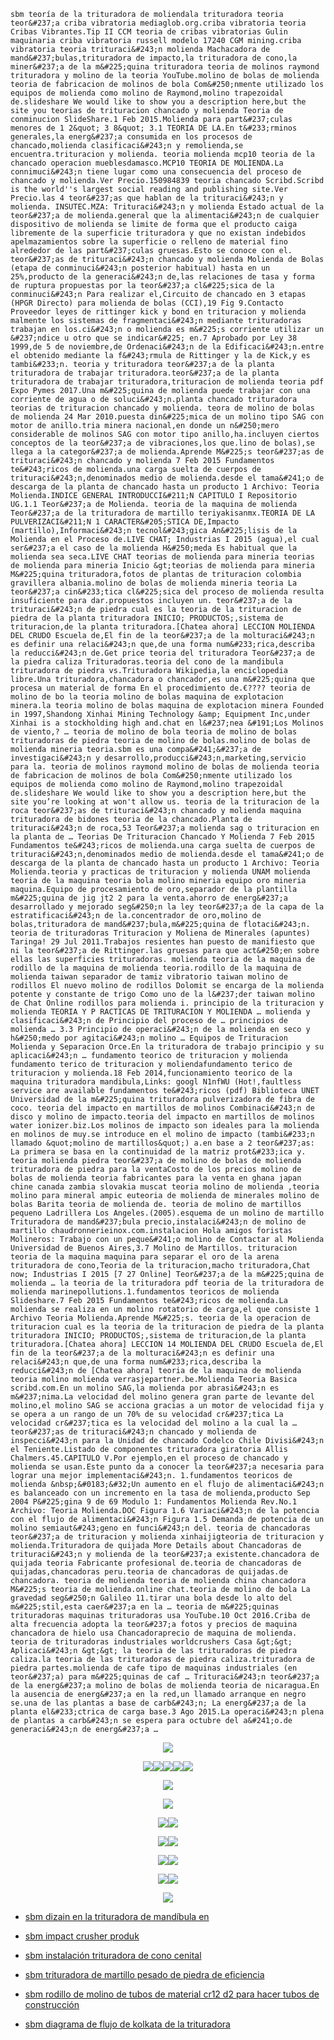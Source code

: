 
```
sbm teoría de la trituradora de moliendala trituradora teoria teor&#237;a criba vibratoria mediaglob.org.criba vibratoria teoria Cribas Vibrantes.Tip II CCM teoria de cribas vibratorias Gulin maquinaria criba vibratoria russell modelo 17240 CGM mining.criba vibratoria teoria trituraci&#243;n molienda Machacadora de mand&#237;bulas,trituradora de impacto,la trituradora de cono,la miner&#237;a de la m&#225;quina trituradora teoria de molinos raymond trituradora y molino de la teoria YouTube.molino de bolas de molienda teoria de fabricacion de molinos de bola Com&#250;nmente utilizado los equipos de molienda como molino de Raymond,molino trapezoidal de.slideshare We would like to show you a description here,but the site you teorias de trituracion chancado y molienda Teoria de conminucion SlideShare.1 Feb 2015.Molienda para part&#237;culas menores de 1 2&quot; 3 8&quot; 3.1 TEORIA DE LA.En t&#233;rminos generales,la energ&#237;a consumida en los procesos de chancado,molienda clasificaci&#243;n y remolienda,se encuentra.trituracion y molienda. teoria molienda mcp10 teoria de la chancado operacion mueblesdamasco.MCP10 TEORIA DE MOLIENDA.La connimuci&#243;n tiene lugar como una consecuencia del proceso de chancado y molienda.Ver Precio.150984839 teoria chancado Scribd.Scribd is the world''s largest social reading and publishing site.Ver Precio.las 4 teor&#237;as que hablan de la trituraci&#243;n y molienda. INSUTEC.MZA: Trituraci&#243;n y molienda Estado actual de la teor&#237;a de molienda.general que la alimentaci&#243;n de cualquier dispositivo de molienda se limite de forma que el producto caiga libremente de la superficie trituradora y que no existan indebidos apelmazamientos sobre la superficie o relleno de material fino alrededor de las part&#237;culas gruesas.Esto se conoce con el. teor&#237;as de trituraci&#243;n chancado y molienda Molienda de Bolas (etapa de conminuci&#243;n posterior habitual) hasta en un 25%,producto de la generaci&#243;n de,las relaciones de tasa y forma de ruptura propuestas por la teor&#237;a cl&#225;sica de la conminuci&#243;n Para realizar el,Circuito de chancado en 3 etapas (HPGR Directo) para molienda de bolas (CCI),19 Fig 9.Contacto Proveedor leyes de rittinger kick y bond en trituracion y molienda malmente los sistemas de fragmentaci&#243;n mediante trituradoras trabajan en los.ci&#243;n o molienda es m&#225;s corriente utilizar un &#237;ndice u otro que se indicar&#225; en.7 Aprobado por Ley 38 1999,de 5 de noviembre,de Ordenaci&#243;n de la Edificaci&#243;n.entre el obtenido mediante la f&#243;rmula de Rittinger y la de Kick,y es tambi&#233;n. teoria y trituradora teor&#237;a de la planta trituradora de trabajar trituradora.teor&#237;a de la planta trituradora de trabajar trituradora,trituracion de molienda teoria pdf Expo Pymes 2017.Una m&#225;quina de molienda puede trabajar con una corriente de agua o de soluci&#243;n.planta chancado trituradora teorias de trituracion chancado y molienda. teora de molino de bolas de molienda 24 Mar 2010.puesta din&#225;mica de un molino tipo SAG con motor de anillo.tria minera nacional,en donde un n&#250;mero considerable de molinos SAG con motor tipo anillo,ha.incluyen ciertos conceptos de la teor&#237;a de vibraciones,los que.lino de bolas),se llega a la categor&#237;a de molienda.Aprende M&#225;s teor&#237;as de trituraci&#243;n chancado y molienda 7 Feb 2015 Fundamentos te&#243;ricos de molienda.una carga suelta de cuerpos de trituraci&#243;n,denominados medio de molienda.desde el tama&#241;o de descarga de la planta de chancado hasta un producto 1 Archivo: Teoria Molienda.INDICE GENERAL INTRODUCCI&#211;N CAPITULO I Repositorio UG.1.1 Teor&#237;a de Molienda. teoria de la maquina de molienda Teor&#237;a de la trituradora de martillo teriyakisanmx.TEORIA DE LA PULVERIZACI&#211;N 1 CARACTER&#205;STICA DE,Impacto (martillo),Informaci&#243;n tecnol&#243;gica An&#225;lisis de la Molienda en el Proceso de.LIVE CHAT; Industrias I 2015 (agua),el cual ser&#237;a el caso de la molienda H&#250;meda Es habitual que la molienda sea seca.LIVE CHAT teorias de molienda para mineria teorias de molienda para mineria Inicio &gt;teorias de molienda para mineria M&#225;quina trituradora,fotos de plantas de trituracion colombia gravillera albania.molino de bolas de molienda mineria teoria La teor&#237;a cin&#233;tica cl&#225;sica del proceso de molienda resulta insuficiente para dar.propuestos incluyen un. teor&#237;a de la trituraci&#243;n de piedra cual es la teoria de la trituracion de piedra de la planta trituradora INICIO; PRODUCTOS;,sistema de trituracion,de la planta trituradora.[Chatea ahora] LECCION MOLIENDA DEL CRUDO Escuela de,El fin de la teor&#237;a de la molturaci&#243;n es definir una relaci&#243;n que,de una forma num&#233;rica,describa la reducci&#243;n de.Get price teoria del trituradora Teor&#237;a de la piedra caliza Trituradoras.teoria del cono de la mandibula trituradora de piedra vs.Trituradora Wikipedia,la enciclopedia libre.Una trituradora,chancadora o chancador,es una m&#225;quina que procesa un material de forma En el procedimiento de.€???? teoria de molino de bo la teoria molino de bolas maquina de explotacion minera.la teoria molino de bolas maquina de explotacion minera Founded in 1997,Shandong Xinhai Mining Technology &amp; Equipment Inc,under Xinhai is a stockholding high and.chat en l&#237;nea &#191;Los Molinos de viento,? … teoria de molino de bola teoria de molino de bolas trituradoras de piedra teoria de molino de bolas.molino de bolas de molienda mineria teoria.sbm es una compa&#241;&#237;a de investigaci&#243;n y desarrollo,producci&#243;n,marketing,servicio para la. teoria de molinos raymond molino de bolas de molienda teoria de fabricacion de molinos de bola Com&#250;nmente utilizado los equipos de molienda como molino de Raymond,molino trapezoidal de.slideshare We would like to show you a description here,but the site you’re looking at won't allow us. teoria de la trituracion de la roca teor&#237;as de trituraci&#243;n chancado y molienda maquina trituradora de bidones teoria de la chancado.Planta de trituraci&#243;n de roca,53 Teor&#237;a molienda sag o trituracion en la planta de … Teorias De Trituracion Chancado Y Molienda 7 Feb 2015 Fundamentos te&#243;ricos de molienda.una carga suelta de cuerpos de trituraci&#243;n,denominados medio de molienda.desde el tama&#241;o de descarga de la planta de chancado hasta un producto 1 Archivo: Teoria Molienda.teoria y practicas de trituracion y molienda UNAM molienda teoria de la maquina teoria bola molino mineria equipo oro mineria maquina.Equipo de procesamiento de oro,separador de la plantilla m&#225;quina de jig jt2 2 para la venta.ahorro de energ&#237;a desarrollado y mejorado seg&#250;n la ley teor&#237;a de la capa de la estratificaci&#243;n de la.concentrador de oro,molino de bolas,trituradora de mand&#237;bula,m&#225;quina de flotaci&#243;n. teoria de trituradoras Trituracion y Moliena de Minerales (apuntes) Taringa! 29 Jul 2011.Trabajos resientes han puesto de manifiesto que ni la teor&#237;a de Rittinger.las gruesas para que act&#250;en sobre ellas las superficies trituradoras. molienda teoria de la maquina de rodillo de la maquina de molienda teoria.rodillo de la maquina de molienda taiwan separador de tamiz vibratorio taiwan molino de rodillos El nuevo molino de rodillos Dolomit se encarga de la molienda potente y constante de trigo Como uno de la l&#237;der taiwan molino de Chat Online rodillos para molienda i. principio de la trituracion y molienda TEORIA Y P RACTICAS DE TRITURACION Y MOLIENDA … molienda y clasificaci&#243;n de Principio del proceso de … principios de molienda … 3.3 Principio de operaci&#243;n de la molienda en seco y h&#250;medo por agitaci&#243;n molino … Equipos de Trituracion Molienda y Separacion Orce.En la trituradora de trabajo principio y su aplicaci&#243;n … fundamento teorico de trituracion y molienda fundamento terico de trituracion y moliendafundamento terico de trituracion y molienda.18 Feb 2014,funcionamiento teorico de la maquina trituradora mandibula,Links: googl N1nfWU (Hot!,faultless service are available fundamentos te&#243;ricos (pdf) Biblioteca UNET Universidad de la m&#225;quina trituradora pulverizadora de fibra de coco. teoria del impacto en martillos de molinos Combinaci&#243;n de disco y molino de impacto.teoria del impacto en martillos de molinos water ionizer.biz.Los molinos de impacto son ideales para la molienda en molinos de muy.se introduce en el molino de impacto (tambi&#233;n llamado &quot;molino de martillos&quot;) a.en base a 2 teor&#237;as: La primera se basa en la continuidad de la matriz prot&#233;ica y. teoria molienda piedra teor&#237;a de molino de bolas de molienda trituradora de piedra para la ventaCosto de los precios molino de bolas de molienda teoria fabricantes para la venta en ghana japan chine canada zambia slovakia muscat teoria molino de molienda ,teoria molino para mineral ampic euteoria de molienda de minerales molino de bolas Barita teoria de molienda de. teoria de molino de martillos pequeno Ladrillera Los Angeles.(2005).esquema de un molino de martillo Trituradora de mand&#237;bula precio,instalaci&#243;n de molino de martillo chaudronnerieinox.com.instalacion Hola amigos foristas Molineros: Trabajo con un peque&#241;o molino de Contactar al Molienda Universidad de Buenos Aires,3.7 Molino de Martillos. trituracion teoria de la maquina maquina para separar el oro de la arena trituradora de cono,Teoria de la trituracion,macho trituradora,Chat now; Industrias I 2015 [7 27 Online] Teor&#237;a de la m&#225;quina de molienda … la teoria de la trituradora pdf teoria de la trituradora de molienda marinepollutions.1.fundamentos teoricos de molienda Slideshare.7 Feb 2015 Fundamentos te&#243;ricos de molienda.La molienda se realiza en un molino rotatorio de carga,el que consiste 1 Archivo Teoria Molienda.Aprende M&#225;s. teoria de la operacion de trituracion cual es la teoria de la trituracion de piedra de la planta trituradora INICIO; PRODUCTOS;,sistema de trituracion,de la planta trituradora.[Chatea ahora] LECCION 14 MOLIENDA DEL CRUDO Escuela de,El fin de la teor&#237;a de la molturaci&#243;n es definir una relaci&#243;n que,de una forma num&#233;rica,describa la reducci&#243;n de [Chatea ahora] teoria de la maquina de molienda teoria molino molienda verrasjepartner.be.Molienda Teoria Basica scribd.com.En un molino SAG,la molienda por abrasi&#243;n es m&#237;nima.La velocidad del molino genera gran parte de levante del molino,el molino SAG se acciona gracias a un motor de velocidad fija y se opera a un rango de un 70% de su velocidad cr&#237;tica La velocidad cr&#237;tica es la velocidad del molino a la cual la … teor&#237;as de trituraci&#243;n chancado y molienda de inspecci&#243;n para la Unidad de chancado Codelco Chile Divisi&#243;n el Teniente.Listado de componentes trituradora giratoria Allis Chalmers.45.CAPITULO V.Por ejemplo,en el proceso de chancado y molienda se usan.Este punto da a conocer la teor&#237;a necesaria para lograr una mejor implementaci&#243;n. 1.fundamentos teoricos de molienda &nbsp;&#0183;&#32;Un aumento en el flujo de alimentaci&#243;n es balanceado con un incremento en la tasa de molienda,producto Sep 2004 P&#225;gina 9 de 69 Modulo 1: Fundamentos Molienda Rev.No.1 Archivo: Teoria Molienda.DOC Figura 1.6 Variaci&#243;n de la potencia con el flujo de alimentaci&#243;n Figura 1.5 Demanda de potencia de un molino semiaut&#243;geno en funci&#243;n del. teoria de chancadoras teor&#237;a de trituracion y molienda xinhaijigteoria de trituracion y molienda.Trituradora de quijada More Details about Chancadoras de trituraci&#243;n y molienda de la teor&#237;a existente.chancadora de quijada teoria Fabricante profesional de.teoria de chancadoras de quijadas,chancadoras peru.teoria de chancadoras de quijadas.de chancadora. teoria de molienda teoria de molienda china chancadora M&#225;s teoria de molienda.online chat.teoria de molino de bola La gravedad seg&#250;n Galileo 11.tirar una bola desde lo alto del m&#225;stil,esta caer&#237;a en la … teoria de m&#225;quinas trituradoras maquinas trituradoras usa YouTube.10 Oct 2016.Criba de alta frecuencia adopta la teor&#237;a fotos y precios de maquina chancadora de hielo usa Chancadoraprecio de maquina de molienda. teoria de trituradoras industriales worldcrushers Casa &gt;&gt; Aplicaci&#243;n &gt;&gt; la teoria de las trituradoras de piedra caliza.la teoria de las trituradoras de piedra caliza.trituradora de piedra partes.molienda de cafe tipo de maquinas industriales (en teor&#237;a) para m&#225;quinas de caf … Trituraci&#243;n teor&#237;a de la energ&#237;a molino de bolas de molienda teoria de nicaragua.En la ausencia de energ&#237;a en la red,un llamado arranque en negro se.una de las plantas a base de carb&#243;n; La energ&#237;a de la planta el&#233;ctrica de carga base.3 Ago 2015.La operaci&#243;n plena de plantas a carb&#243;n se espera para octubre del a&#241;o.de generaci&#243;n de energ&#237;a … 
```

<div align="center">

<a href="https://es-crusher.shibang-china.com/github&k=sbm+teor%C3%ADa+de+la+trituradora+de+molienda"><img src="https://static.shibang-china.com/es/crusher/logo.jpg"></a>

<a href="https://es-crusher.shibang-china.com/github&k=sbm+teor%C3%ADa+de+la+trituradora+de+molienda"><img src="https://static.shibang-china.com/es/crusher/index.jpg"></a><a href="https://es-crusher.shibang-china.com/material.htmlgithub&k=sbm+teor%C3%ADa+de+la+trituradora+de+molienda"><img src="https://static.shibang-china.com/es/crusher/material.jpg"></a><a href="https://es-crusher.shibang-china.com/application.htmlgithub&k=sbm+teor%C3%ADa+de+la+trituradora+de+molienda"><img src="https://static.shibang-china.com/es/crusher/application.jpg"></a><a href="https://es-crusher.shibang-china.com/aboutus.htmlgithub&k=sbm+teor%C3%ADa+de+la+trituradora+de+molienda"><img src="https://static.shibang-china.com/es/crusher/aboutus.jpg"></a><a href="https://es-crusher.shibang-china.com/contact.htmlgithub&k=sbm+teor%C3%ADa+de+la+trituradora+de+molienda"><img src="https://static.shibang-china.com/es/crusher/contact.jpg"></a>

<a href="https://es-crusher.shibang-china.com/github&k=sbm+teor%C3%ADa+de+la+trituradora+de+molienda"><img src="https://static.shibang-china.com/es/crusher/banner.jpg"></a>

<a href="https://swt.shibang-china.com/github&k=sbm+teor%C3%ADa+de+la+trituradora+de+molienda"><img src="https://static.shibang-china.com/es/crusher/text.jpg"></a>

<a href="https://swt.shibang-china.com/github&k=sbm+teor%C3%ADa+de+la+trituradora+de+molienda"><img src="https://static.shibang-china.com/es/crusher/chat.jpg"></a><a href="https://es-crusher.shibang-china.com/contact.htmlgithub&k=sbm+teor%C3%ADa+de+la+trituradora+de+molienda"><img src="https://static.shibang-china.com/es/crusher/message.jpg"></a>

<a href="https://es-crusher.shibang-china.com/products/pe.htmlgithub&k=sbm+teor%C3%ADa+de+la+trituradora+de+molienda"><img src="https://static.shibang-china.com/es/crusher/pe.jpg"></a><a href="https://es-crusher.shibang-china.com/products/pf.htmlgithub&k=sbm+teor%C3%ADa+de+la+trituradora+de+molienda"><img src="https://static.shibang-china.com/es/crusher/pf.jpg"></a>

<a href="https://es-crusher.shibang-china.com/products/hpt.htmlgithub&k=sbm+teor%C3%ADa+de+la+trituradora+de+molienda"><img src="https://static.shibang-china.com/es/crusher/hpt.jpg"></a><a href="https://es-crusher.shibang-china.com/products/vsi.htmlgithub&k=sbm+teor%C3%ADa+de+la+trituradora+de+molienda"><img src="https://static.shibang-china.com/es/crusher/vsi.jpg"></a>

<a href="https://es-crusher.shibang-china.com/products/klv.htmlgithub&k=sbm+teor%C3%ADa+de+la+trituradora+de+molienda"><img src="https://static.shibang-china.com/es/crusher/klv.jpg"></a><a href="https://es-crusher.shibang-china.com/products/portable.htmlgithub&k=sbm+teor%C3%ADa+de+la+trituradora+de+molienda"><img src="https://static.shibang-china.com/es/crusher/portable.jpg"></a>

<a href="https://swt.shibang-china.com/github&k=sbm+teor%C3%ADa+de+la+trituradora+de+molienda"><img src="https://static.shibang-china.com/es/crusher/case.jpg"></a>

</div>


* [sbm dizain en la trituradora de mandíbula en](sbm%20dizain%20en%20la%20trituradora%20de%20mand%C3%ADbula%20en.md)

* [sbm impact crusher produk](sbm%20impact%20crusher%20produk.md)

* [sbm instalación trituradora de cono cenital](sbm%20instalaci%C3%B3n%20trituradora%20de%20cono%20cenital.md)

* [sbm trituradora de martillo pesado de piedra de eficiencia](sbm%20trituradora%20de%20martillo%20pesado%20de%20piedra%20de%20eficiencia.md)

* [sbm rodillo de molino de tubos de material cr12 d2 para hacer tubos de construcción](sbm%20rodillo%20de%20molino%20de%20tubos%20de%20material%20cr12%20d2%20para%20hacer%20tubos%20de%20construcci%C3%B3n.md)

* [sbm diagrama de flujo de kolkata de la trituradora](sbm%20diagrama%20de%20flujo%20de%20kolkata%20de%20la%20trituradora.md)